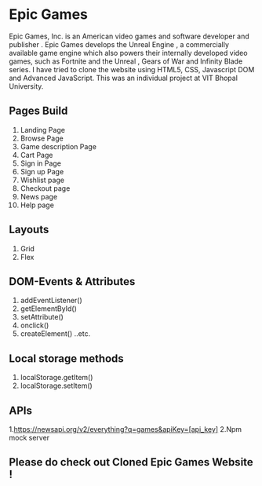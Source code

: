 # Epic Games
Epic Games, Inc. is an American video games and software developer and publisher . Epic Games develops the Unreal Engine ,
a commercially available game engine which also powers their internally developed video games, such as Fortnite  and the Unreal , Gears of War and Infinity Blade series.
I have tried to clone the website using HTML5, CSS, Javascript DOM and Advanced JavaScript. This was an individual project at VIT Bhopal University.

## Pages Build
1. Landing Page
2. Browse Page
3. Game description Page
4. Cart Page
5. Sign in Page
6. Sign up Page
7. Wishlist page
8. Checkout page
9. News page
10. Help page


## Layouts
1. Grid
2. Flex

## DOM-Events & Attributes
1. addEventListener()
2. getElementById()
3. setAttribute()
4. onclick()
5. createElement()
..etc.

## Local storage methods
1. localStorage.getItem()
2. localStorage.setItem()

## APIs
1.https://newsapi.org/v2/everything?q=games&apiKey=[api_key]
2.Npm mock server

## Please do check out  Cloned Epic Games Website !

